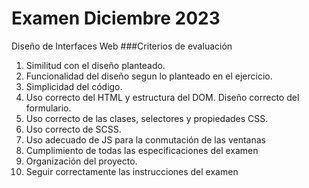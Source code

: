 # Examen Diciembre 2023
Diseño de Interfaces Web
###Criterios de evaluación
1. Similitud con el diseño planteado.
2. Funcionalidad del diseño segun lo planteado en el ejercicio.
3. Simplicidad del código.
4. Uso correcto del HTML y estructura del DOM. Diseño correcto del formulario.
5. Uso correcto de las clases, selectores y propiedades CSS.
6. Uso correcto de SCSS.
7. Uso adecuado de JS para la conmutación de las ventanas
8. Cumplimiento de todas las especificaciones del examen
10. Organización del proyecto.
11. Seguir correctamente las instrucciones del examen
